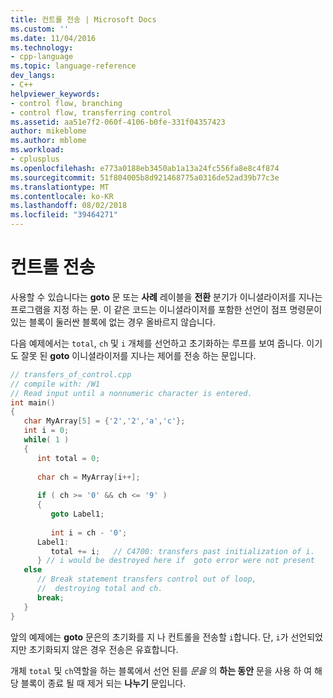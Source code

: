 ```yaml
---
title: 컨트롤 전송 | Microsoft Docs
ms.custom: ''
ms.date: 11/04/2016
ms.technology:
- cpp-language
ms.topic: language-reference
dev_langs:
- C++
helpviewer_keywords:
- control flow, branching
- control flow, transferring control
ms.assetid: aa51e7f2-060f-4106-b0fe-331f04357423
author: mikeblome
ms.author: mblome
ms.workload:
- cplusplus
ms.openlocfilehash: e773a0188eb3450ab1a13a24fc556fa8e8c4f874
ms.sourcegitcommit: 51f804005b8d921468775a0316de52ad39b77c3e
ms.translationtype: MT
ms.contentlocale: ko-KR
ms.lasthandoff: 08/02/2018
ms.locfileid: "39464271"
---
```

# <a name="transfers-of-control"></a>컨트롤 전송
사용할 수 있습니다는 **goto** 문 또는 **사례** 레이블을 **전환** 분기가 이니셜라이저를 지나는 프로그램을 지정 하는 문. 이 같은 코드는 이니셜라이저를 포함한 선언이 점프 명령문이 있는 블록이 둘러싼 블록에 없는 경우 올바르지 않습니다.  
  
 다음 예제에서는 `total`, `ch` 및 `i` 개체를 선언하고 초기화하는 루프를 보여 줍니다. 이기도 잘못 된 **goto** 이니셜라이저를 지나는 제어를 전송 하는 문입니다.  
  
```cpp 
// transfers_of_control.cpp  
// compile with: /W1  
// Read input until a nonnumeric character is entered.  
int main()  
{  
   char MyArray[5] = {'2','2','a','c'};  
   int i = 0;  
   while( 1 )  
   {  
      int total = 0;  
  
      char ch = MyArray[i++];  
  
      if ( ch >= '0' && ch <= '9' )  
      {  
         goto Label1;  
  
         int i = ch - '0';  
      Label1:  
         total += i;   // C4700: transfers past initialization of i.  
      } // i would be destroyed here if  goto error were not present  
   else  
      // Break statement transfers control out of loop,  
      //  destroying total and ch.  
      break;  
   }  
}  
```  
  
 앞의 예제에는 **goto** 문은의 초기화를 지 나 컨트롤을 전송할 `i`합니다. 단, `i`가 선언되었지만 초기화되지 않은 경우 전송은 유효합니다.  
  
 개체 `total` 및 `ch`역할을 하는 블록에서 선언 된를 *문을* 의 **하는 동안** 문을 사용 하 여 해당 블록이 종료 될 때 제거 되는  **나누기** 문입니다.  